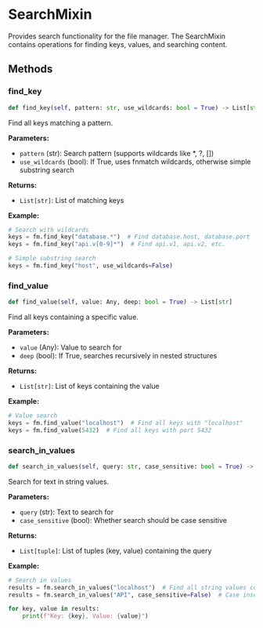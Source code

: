 # SearchMixin

Provides search functionality for the file manager. The SearchMixin contains operations for finding keys, values, and searching content.

## Methods

### find_key

```python
def find_key(self, pattern: str, use_wildcards: bool = True) -> List[str]
```

Find all keys matching a pattern.

**Parameters:**
- `pattern` (str): Search pattern (supports wildcards like *, ?, [])
- `use_wildcards` (bool): If True, uses fnmatch wildcards, otherwise simple substring search

**Returns:**
- `List[str]`: List of matching keys

**Example:**
```python
# Search with wildcards
keys = fm.find_key("database.*")  # Find database.host, database.port
keys = fm.find_key("api.v[0-9]*")  # Find api.v1, api.v2, etc.

# Simple substring search
keys = fm.find_key("host", use_wildcards=False)
```

### find_value

```python
def find_value(self, value: Any, deep: bool = True) -> List[str]
```

Find all keys containing a specific value.

**Parameters:**
- `value` (Any): Value to search for
- `deep` (bool): If True, searches recursively in nested structures

**Returns:**
- `List[str]`: List of keys containing the value

**Example:**
```python
# Value search
keys = fm.find_value("localhost")  # Find all keys with "localhost"
keys = fm.find_value(5432)  # Find all keys with port 5432
```

### search_in_values

```python
def search_in_values(self, query: str, case_sensitive: bool = True) -> List[tuple]
```

Search for text in string values.

**Parameters:**
- `query` (str): Text to search for
- `case_sensitive` (bool): Whether search should be case sensitive

**Returns:**
- `List[tuple]`: List of tuples (key, value) containing the query

**Example:**
```python
# Search in values
results = fm.search_in_values("localhost")  # Find all string values containing "localhost"
results = fm.search_in_values("API", case_sensitive=False)  # Case insensitive search

for key, value in results:
    print(f"Key: {key}, Value: {value}")
```
